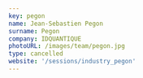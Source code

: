 ```yaml
---
key: pegon
name: Jean-Sebastien Pegon
surname: Pegon
company: IDQUANTIQUE
photoURL: /images/team/pegon.jpg
type: cancelled
website: '/sessions/industry_pegon'
---
```

